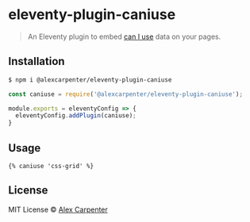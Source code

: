 # eleventy-plugin-caniuse

> An Eleventy plugin to embed [can I use](https://caniuse.com) data on your pages.

## Installation

```bash
$ npm i @alexcarpenter/eleventy-plugin-caniuse
```

```js
const caniuse = require('@alexcarpenter/eleventy-plugin-caniuse');

module.exports = eleventyConfig => {
  eleventyConfig.addPlugin(caniuse);
}
```

## Usage

```njk
{% caniuse 'css-grid' %}
```

## License

MIT License © [Alex Carpenter](https://alexcarpenter.me)
